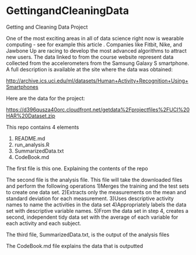# GettingandCleaningData
Getting and Cleaning Data Project 

One of the most exciting areas in all of data science right now is wearable computing - see for example this article . Companies like Fitbit, Nike, and Jawbone Up are racing to develop the most advanced algorithms to attract new users. The data linked to from the course website represent data collected from the accelerometers from the Samsung Galaxy S smartphone. A full description is available at the site where the data was obtained:

http://archive.ics.uci.edu/ml/datasets/Human+Activity+Recognition+Using+Smartphones

Here are the data for the project:

https://d396qusza40orc.cloudfront.net/getdata%2Fprojectfiles%2FUCI%20HAR%20Dataset.zip



This repo contains 4 elements
1) README.md
2) run_analysis.R
3) SummarizedData.txt
4) CodeBook.md

The first file is this one.  Explaining the contents of the repo

The second file is the analysis file.  This file will take the downloaded files and perform the following operations
1)Merges the training and the test sets to create one data set.
2)Extracts only the measurements on the mean and standard deviation for each measurement.
3)Uses descriptive activity names to name the activities in the data set
4)Appropriately labels the data set with descriptive variable names.
5)From the data set in step 4, creates a second, independent tidy data set with the average of each variable for each activity and each subject.

The third file, SummarizedData.txt, is the output of the analysis files

The CodeBook.md file explains the data that is outputted
